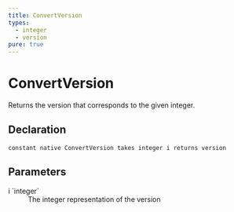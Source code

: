```yaml
---
title: ConvertVersion
types:
  - integer
  - version
pure: true
---
```


# ConvertVersion
Returns the version that corresponds to the given integer.

## Declaration

```
constant native ConvertVersion takes integer i returns version
```

## Parameters
<dl>
  <dt>i `integer`</dt>
  <dd>The integer representation of the version</dd>
</dl>